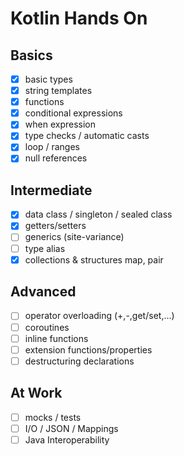 # Kotlin Hands On

## Basics
- [x] basic types
- [x] string templates
- [x] functions
- [x] conditional expressions
- [x] when expression
- [x] type checks / automatic casts
- [X] loop / ranges
- [x] null references

## Intermediate
- [x] data class / singleton / sealed class
- [x] getters/setters
- [ ] generics (site-variance)
- [ ] type alias
- [x] collections & structures map, pair

## Advanced
- [ ] operator overloading (+,-,get/set,...)
- [ ] coroutines
- [ ] inline functions
- [ ] extension functions/properties
- [ ] destructuring declarations

## At Work
- [ ] mocks / tests
- [ ] I/O / JSON / Mappings
- [ ] Java Interoperability
